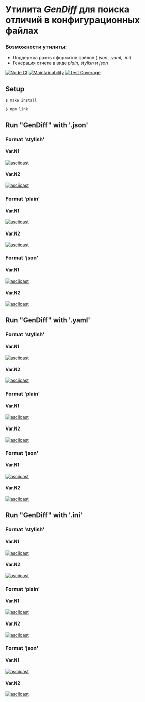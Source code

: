 # Утилита *GenDiff* для поиска отличий в конфигурационных файлах
### Возможности утилиты:

* Поддержка разных форматов файлов (*.json*, *.yaml*, *.ini*)
* Генерация отчета в виде *plain*, *stylish* и *json*

[![Node CI](https://github.com/RD1878/hexlet_project_2/workflows/Node%20CI/badge.svg)](https://github.com/RD1878/hexlet_project_2/actions)
[![Maintainability](https://api.codeclimate.com/v1/badges/4216fcd05bcd4a17c1b0/maintainability)](https://codeclimate.com/github/RD1878/hexlet_project_2/maintainability)
[![Test Coverage](https://api.codeclimate.com/v1/badges/4216fcd05bcd4a17c1b0/test_coverage)](https://codeclimate.com/github/RD1878/hexlet_project_2/test_coverage)


## Setup

```
$ make install
```

```
$ npm link
```
## Run "GenDiff" with '.json'

### Format 'stylish'
#### Var.N1
[![asciicast](https://asciinema.org/a/II22w5oJC7dg3u78nNCYDS2ts.svg)](https://asciinema.org/a/II22w5oJC7dg3u78nNCYDS2ts)

#### Var.N2
[![asciicast](https://asciinema.org/a/i0lGfhSIEsrdToWjQKEaURbaz.svg)](https://asciinema.org/a/i0lGfhSIEsrdToWjQKEaURbaz)

### Format 'plain'
#### Var.N1
[![asciicast](https://asciinema.org/a/N4jWXuYRrQN5S2SkF9YH9H2Sx.svg)](https://asciinema.org/a/N4jWXuYRrQN5S2SkF9YH9H2Sx)

#### Var.N2
[![asciicast](https://asciinema.org/a/5qgaWHxKp4RhNTJwHbb2X0jia.svg)](https://asciinema.org/a/5qgaWHxKp4RhNTJwHbb2X0jia)

### Format 'json'
#### Var.N1
[![asciicast](https://asciinema.org/a/9eK9nMnVZlGlManZ5WgGebSYC.svg)](https://asciinema.org/a/9eK9nMnVZlGlManZ5WgGebSYC)

#### Var.N2
[![asciicast](https://asciinema.org/a/Obz4ubYGs67EMWKD3EXl2MU90.svg)](https://asciinema.org/a/Obz4ubYGs67EMWKD3EXl2MU90)

## Run "GenDiff" with '.yaml'

### Format 'stylish'
#### Var.N1
[![asciicast](https://asciinema.org/a/D0SdQjwm7TUItuCxULVRq0oK5.svg)](https://asciinema.org/a/D0SdQjwm7TUItuCxULVRq0oK5)

#### Var.N2
[![asciicast](https://asciinema.org/a/Afw4EIZvZZv2fLN6ysrEGWeF2.svg)](https://asciinema.org/a/Afw4EIZvZZv2fLN6ysrEGWeF2)

### Format 'plain'
#### Var.N1
[![asciicast](https://asciinema.org/a/oGMBsn9J6H0h6ZFDxW535CYxc.svg)](https://asciinema.org/a/oGMBsn9J6H0h6ZFDxW535CYxc)

#### Var.N2
[![asciicast](https://asciinema.org/a/9zrGcxILYRA1WpWglDpvurUPr.svg)](https://asciinema.org/a/9zrGcxILYRA1WpWglDpvurUPr)

### Format 'json'
#### Var.N1
[![asciicast](https://asciinema.org/a/AkI0yNrApBQKXdtmonYwiwmVm.svg)](https://asciinema.org/a/AkI0yNrApBQKXdtmonYwiwmVm)

#### Var.N2
[![asciicast](https://asciinema.org/a/QcTFnOpbtTLfwk6YLhBOHMNPG.svg)](https://asciinema.org/a/QcTFnOpbtTLfwk6YLhBOHMNPG)

## Run "GenDiff" with '.ini'

### Format 'stylish'
#### Var.N1
[![asciicast](https://asciinema.org/a/oKQkXKgoaMYRWKKA2AKe6zHyB.svg)](https://asciinema.org/a/oKQkXKgoaMYRWKKA2AKe6zHyB)

#### Var.N2
[![asciicast](https://asciinema.org/a/ARifw1stzY9kx8tDeA6vlqDC9.svg)](https://asciinema.org/a/ARifw1stzY9kx8tDeA6vlqDC9)

### Format 'plain'
#### Var.N1
[![asciicast](https://asciinema.org/a/UTQKH4vCoqxXgM7tXmqrANm9U.svg)](https://asciinema.org/a/UTQKH4vCoqxXgM7tXmqrANm9U)

#### Var.N2
[![asciicast](https://asciinema.org/a/4vvvTC8cAXmOsVTWIxwthrAyc.svg)](https://asciinema.org/a/4vvvTC8cAXmOsVTWIxwthrAyc)

### Format 'json'
#### Var.N1
[![asciicast](https://asciinema.org/a/HPqugLaZLra0C4KxvraDwKA8b.svg)](https://asciinema.org/a/HPqugLaZLra0C4KxvraDwKA8b)

#### Var.N2
[![asciicast](https://asciinema.org/a/9ae1Qms18blkf7V8TrssJVZPL.svg)](https://asciinema.org/a/9ae1Qms18blkf7V8TrssJVZPL)
